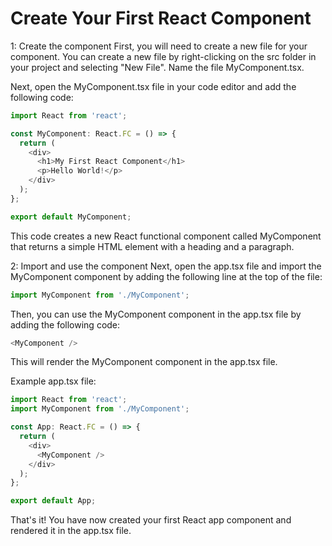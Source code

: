 # Create Your First React Component

1: Create the component
First, you will need to create a new file for your component. You can create a new file by right-clicking on the src folder in your project and selecting "New File". Name the file MyComponent.tsx.

Next, open the MyComponent.tsx file in your code editor and add the following code:

```Typescript
import React from 'react';

const MyComponent: React.FC = () => {
  return (
    <div>
      <h1>My First React Component</h1>
      <p>Hello World!</p>
    </div>
  );
};

export default MyComponent;
```

This code creates a new React functional component called MyComponent that returns a simple HTML element with a heading and a paragraph.

2: Import and use the component
Next, open the app.tsx file and import the MyComponent component by adding the following line at the top of the file:

```Typescript
import MyComponent from './MyComponent';
```

Then, you can use the MyComponent component in the app.tsx file by adding the following code:

```Typescript
<MyComponent />
```

This will render the MyComponent component in the app.tsx file.

Example app.tsx file:
```Typescript
import React from 'react';
import MyComponent from './MyComponent';

const App: React.FC = () => {
  return (
    <div>
      <MyComponent />
    </div>
  );
};

export default App;
```

That's it! You have now created your first React app component and rendered it in the app.tsx file.